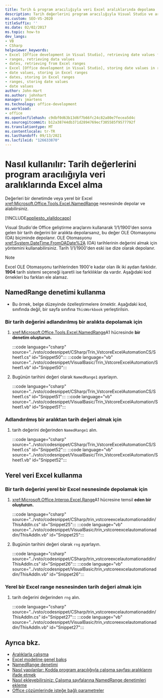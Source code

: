 ```yaml
---
title: Tarih & program aracılığıyla veri Excel aralıklarında depolama
description: Tarih değerlerini program aracılığıyla Visual Studio ve aralıklarda almak için Microsoft Excel öğrenin.
ms.custom: SEO-VS-2020
titleSuffix: ''
ms.date: 02/02/2017
ms.topic: how-to
dev_langs:
- VB
- CSharp
helpviewer_keywords:
- Excel [Office development in Visual Studio], retrieving date values from ranges
- ranges, retrieving data values
- dates, retrieving from Excel ranges
- Excel [Office development in Visual Studio], storing date values in ranges
- date values, storing in Excel ranges
- dates, storing in Excel ranges
- ranges, storing date values
- date values
author: John-Hart
ms.author: johnhart
manager: jmartens
ms.technology: office-development
ms.workload:
- office
ms.openlocfilehash: c9dbf0d63b13d6f7b66fc24c82a80e7fecea5d4c
ms.sourcegitcommit: b12a38744db371d2894769ecf305585f9577792f
ms.translationtype: MT
ms.contentlocale: tr-TR
ms.lasthandoff: 09/13/2021
ms.locfileid: "126633870"
---
```

# <a name="how-to-programmatically-store-and-retrieve-date-values-in-excel-ranges"></a>Nasıl kullanılır: Tarih değerlerini program aracılığıyla veri aralıklarında Excel alma
  Değerleri bir denetimde veya yerel bir Excel <xref:Microsoft.Office.Tools.Excel.NamedRange> nesnesinde depolar ve alabilirsiniz.

 [!INCLUDE[appliesto_xlalldocapp](../vsto/includes/appliesto-xlalldocapp-md.md)]

 Visual Studio'de Office geliştirme araçlarını kullanarak 1/1/1900'den sonra gelen bir tarih değerini bir aralıkta depolarsanız, bu değer OLE Otomasyonu (OA) biçiminde depolanır. OLE Otomasyonu <xref:System.DateTime.FromOADate%2A> (OA) tarihlerinin değerini almak için yöntemini kullanabilirsiniz. Tarih 1/1/1900'den eski ise dize olarak depolanır.

> [!NOTE]
> Excel OLE Otomasyonu tarihlerinden 1900'e kadar olan ilk iki aydan farklıdır. **1904** tarih sistemi seçeneği işaretli ise farklılıklar da vardır. Aşağıdaki kod örnekleri bu farkları ele alamaz.

## <a name="use-a-namedrange-control"></a>NamedRange denetimi kullanma

- Bu örnek, belge düzeyinde özelleştirmelere örnektir. Aşağıdaki kod, sınıfında değil, bir sayfa sınıfına `ThisWorkbook` yerleştirilsin.

### <a name="to-store-a-date-value-in-a-named-range"></a>Bir tarih değerini adlandırılmış bir aralıkta depolamak için

1. <xref:Microsoft.Office.Tools.Excel.NamedRange>A1 hücresinde **bir denetim oluşturun.**

     :::code language="csharp" source="../vsto/codesnippet/CSharp/Trin_VstcoreExcelAutomationCS/Sheet1.cs" id="Snippet50":::
     :::code language="vb" source="../vsto/codesnippet/VisualBasic/Trin_VstcoreExcelAutomation/Sheet1.vb" id="Snippet50":::

2. Bugünün tarihini değeri olarak `NamedRange1` ayarlayın.

     :::code language="csharp" source="../vsto/codesnippet/CSharp/Trin_VstcoreExcelAutomationCS/Sheet1.cs" id="Snippet51":::
     :::code language="vb" source="../vsto/codesnippet/VisualBasic/Trin_VstcoreExcelAutomation/Sheet1.vb" id="Snippet51":::

### <a name="to-retrieve-a-date-value-from-a-named-range"></a>Adlandırılmış bir aralıktan tarih değeri almak için

1. tarih değerini değerinden `NamedRange1` alın.

     :::code language="csharp" source="../vsto/codesnippet/CSharp/Trin_VstcoreExcelAutomationCS/Sheet1.cs" id="Snippet52":::
     :::code language="vb" source="../vsto/codesnippet/VisualBasic/Trin_VstcoreExcelAutomation/Sheet1.vb" id="Snippet52":::

## <a name="use-native-excel-ranges"></a>Yerel veri Excel kullanma

### <a name="to-store-a-date-value-in-a-native-excel-range-object"></a>Bir tarih değerini yerel bir Excel nesnesinde depolamak için

1. <xref:Microsoft.Office.Interop.Excel.Range>A1 hücresine temsil **eden bir oluşturun.**

     :::code language="csharp" source="../vsto/codesnippet/CSharp/trin_vstcoreexcelautomationaddin/ThisAddIn.cs" id="Snippet25":::
     :::code language="vb" source="../vsto/codesnippet/VisualBasic/trin_vstcoreexcelautomationaddin/ThisAddIn.vb" id="Snippet25":::

2. Bugünün tarihini değeri olarak `rng` ayarlayın.

     :::code language="csharp" source="../vsto/codesnippet/CSharp/trin_vstcoreexcelautomationaddin/ThisAddIn.cs" id="Snippet26":::
     :::code language="vb" source="../vsto/codesnippet/VisualBasic/trin_vstcoreexcelautomationaddin/ThisAddIn.vb" id="Snippet26":::

### <a name="to-retrieve-a-date-value-from-a-native-excel-range-object"></a>Yerel bir Excel range nesnesinden tarih değeri almak için

1. tarih değerini değerinden `rng` alın.

     :::code language="csharp" source="../vsto/codesnippet/CSharp/trin_vstcoreexcelautomationaddin/ThisAddIn.cs" id="Snippet27":::
     :::code language="vb" source="../vsto/codesnippet/VisualBasic/trin_vstcoreexcelautomationaddin/ThisAddIn.vb" id="Snippet27":::

## <a name="see-also"></a>Ayrıca bkz.
- [Aralıklarla çalışma](../vsto/working-with-ranges.md)
- [Excel modeline genel bakış](../vsto/excel-object-model-overview.md)
- [NamedRange denetimi](../vsto/namedrange-control.md)
- [Nasıl yapılanlar: Kodda program aracılığıyla çalışma sayfası aralıklarını ifade etmek](../vsto/how-to-programmatically-refer-to-worksheet-ranges-in-code.md)
- [Nasıl ekleyebilirsiniz: Çalışma sayfalarına NamedRange denetimleri ekleme](../vsto/how-to-add-namedrange-controls-to-worksheets.md)
- [Office çözümlerinde isteğe bağlı parametreler](../vsto/optional-parameters-in-office-solutions.md)
